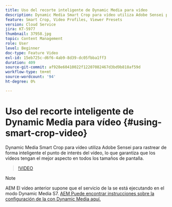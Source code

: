```yaml
---
title: Uso del recorte inteligente de Dynamic Media para vídeo
description: Dynamic Media Smart Crop para vídeo utiliza Adobe Sensei para rastrear de forma inteligente el punto de interés del vídeo, lo que garantiza que los vídeos tengan el mejor aspecto en todos los tamaños de pantalla.
feature: Smart Crop, Video Profiles, Viewer Presets
version: Cloud Service
jira: KT-5977
thumbnail: 37958.jpg
topic: Content Management
role: User
level: Beginner
doc-type: Feature Video
exl-id: 15eb725c-d6f6-4ab9-8d39-dc05fbba1ff3
duration: 409
source-git-commit: af928e60410022f12207082467d3bd9b818af59d
workflow-type: tm+mt
source-wordcount: '94'
ht-degree: 0%

---
```


# Uso del recorte inteligente de Dynamic Media para vídeo {#using-smart-crop-video}

Dynamic Media Smart Crop para vídeo utiliza Adobe Sensei para rastrear de forma inteligente el punto de interés del vídeo, lo que garantiza que los vídeos tengan el mejor aspecto en todos los tamaños de pantalla.

>[!VIDEO](https://video.tv.adobe.com/v/37958?quality=12&learn=on)

>[!NOTE]
>
>AEM El vídeo anterior supone que el servicio de la se está ejecutando en el modo Dynamic Media S7. [AEM Puede encontrar instrucciones sobre la configuración de la con Dynamic Media aquí.](https://experienceleague.adobe.com/docs/experience-manager-cloud-service/assets/dynamicmedia/config-dm.html)
